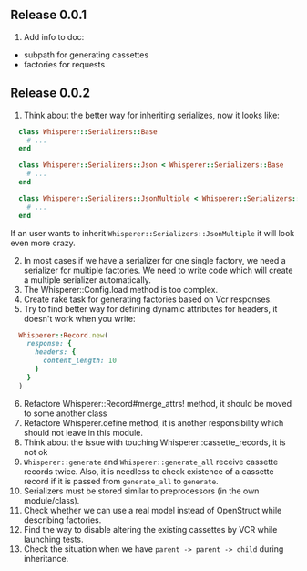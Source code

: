 ## Release 0.0.1

1. Add info to doc:
  - subpath for generating cassettes
  - factories for requests

## Release 0.0.2

1. Think about the better way for inheriting serializes, now it looks like:

  ```ruby
    class Whisperer::Serializers::Base
      # ...
    end

    class Whisperer::Serializers::Json < Whisperer::Serializers::Base
      # ...
    end

    class Whisperer::Serializers::JsonMultiple < Whisperer::Serializers::Json
      # ...
    end
  ```

  If an user wants to inherit `Whisperer::Serializers::JsonMultiple` it will look even more crazy.

2. In most cases if we have a serializer for one single factory, we need a serializer for multiple factories. We need to write code which will create a multiple serializer automatically.
3. The Whisperer::Config.load method is too complex.
4. Create rake task for generating factories based on Vcr responses.
5. Try to find better way for defining dynamic attributes for headers, it doesn't work when you write:

  ```ruby
    Whisperer::Record.new(
      response: {
        headers: {
          content_length: 10
        }
      }
    )
  ```

6. Refactore Whisperer::Record#merge_attrs! method, it should be moved to some another class
7. Refactore Whisperer.define method, it is another responsibility which should not leave in this module.
8. Think about the issue with touching Whisperer::cassette_records, it is not ok
9. `Whisperer::generate` and `Whisperer::generate_all` receive cassette records twice. Also, it is needless to check existence of a cassette record if it is passed from `generate_all` to `generate`.
10. Serializers must be stored similar to preprocessors (in the own module/class).
11. Check whether we can use a real model instead of OpenStruct while describing factories.
12. Find the way to disable altering the existing cassettes by VCR while launching tests.
13. Check the situation when we have `parent -> parent -> child` during inheritance.
